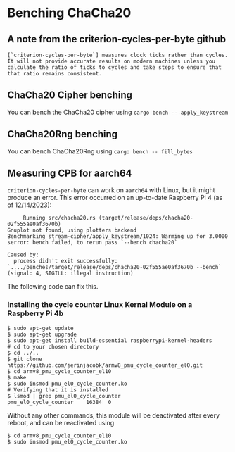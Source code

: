 # Benching ChaCha20

## A note from the criterion-cycles-per-byte github
```
[`criterion-cycles-per-byte`] measures clock ticks rather than cycles. It will not provide accurate results on modern machines unless you calculate the ratio of ticks to cycles and take steps to ensure that that ratio remains consistent.
```

## ChaCha20 Cipher benching
You can bench the ChaCha20 cipher using `cargo bench -- apply_keystream`

## ChaCha20Rng benching
You can bench ChaCha20Rng using `cargo bench -- fill_bytes`

## Measuring CPB for aarch64
`criterion-cycles-per-byte` can work on `aarch64` with Linux, but it might produce an error. This error occurred on an up-to-date Raspberry Pi 4 (as of 12/14/2023):
```
     Running src/chacha20.rs (target/release/deps/chacha20-02f555ae0af3670b)
Gnuplot not found, using plotters backend
Benchmarking stream-cipher/apply_keystream/1024: Warming up for 3.0000 serror: bench failed, to rerun pass `--bench chacha20`

Caused by:
  process didn't exit successfully: `..../benches/target/release/deps/chacha20-02f555ae0af3670b --bench` (signal: 4, SIGILL: illegal instruction)
```

The following code can fix this.

### Installing the cycle counter Linux Kernal Module on a Raspberry Pi 4b
```
$ sudo apt-get update
$ sudo apt-get upgrade
$ sudo apt-get install build-essential raspberrypi-kernel-headers
# cd to your chosen directory
$ cd ../..
$ git clone https://github.com/jerinjacobk/armv8_pmu_cycle_counter_el0.git
$ cd armv8_pmu_cycle_counter_el10
$ make
$ sudo insmod pmu_el0_cycle_counter.ko
# Verifying that it is installed
$ lsmod | grep pmu_el0_cycle_counter
pmu_el0_cycle_counter    16384  0
```
Without any other commands, this module will be deactivated after every reboot, and can be reactivated using
```
$ cd armv8_pmu_cycle_counter_el10
$ sudo insmod pmu_el0_cycle_counter.ko
```